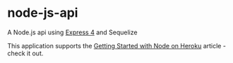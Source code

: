 # node-js-api

A  Node.js api using [Express 4](http://expressjs.com/) and Sequelize

This application supports the [Getting Started with Node on Heroku](https://devcenter.heroku.com/articles/getting-started-with-nodejs) article - check it out.
